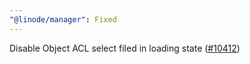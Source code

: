 ```yaml
---
"@linode/manager": Fixed
---
```


Disable Object ACL select filed in loading state ([#10412](https://github.com/linode/manager/pull/10412))
